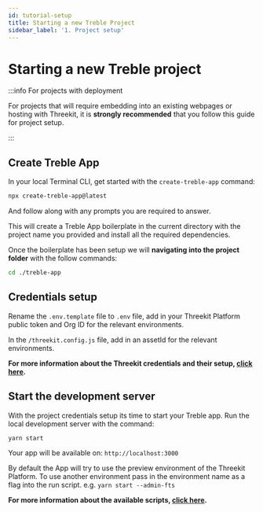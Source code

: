 ```yaml
---
id: tutorial-setup
title: Starting a new Treble Project
sidebar_label: '1. Project setup'
---
```


# Starting a new Treble project

:::info For projects with deployment

For projects that will require embedding into an existing webpages or hosting with Threekit, it is **strongly recommended** that you follow this guide for project setup.

:::

## Create Treble App

In your local Terminal CLI, get started with the `create-treble-app` command:

```bash
npx create-treble-app@latest
```

And follow along with any prompts you are required to answer.

This will create a Treble App boilerplate in the current directory with the project name you provided and install all the required dependencies.

Once the boilerplate has been setup we will **navigating into the project folder** with the follow commands:

```bash
cd ./treble-app
```

## Credentials setup

Rename the `.env.template` file to `.env` file, add in your Threekit Platform public token and Org ID for the relevant environments.

In the `/threekit.config.js` file, add in an assetId for the relevant environments.

**For more information about the Threekit credentials and their setup, [click here](main-concepts-credentials).**

## Start the development server

With the project credentials setup its time to start your Treble app. Run the local development server with the command:

```bash
yarn start
```

Your app will be available on: `http://localhost:3000`

By default the App will try to use the preview environment of the Threekit Platform. To use another environment pass in the environment name as a flag into the run script. e.g. `yarn start --admin-fts`

**For more information about the available scripts, [click here](main-concepts-scripts).**
